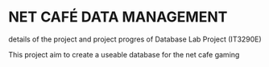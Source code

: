# NET CAFÉ DATA MANAGEMENT
 
 details of the project and project progres of Database Lab Project (IT3290E)

This project aim to create a useable database for the net cafe gaming
